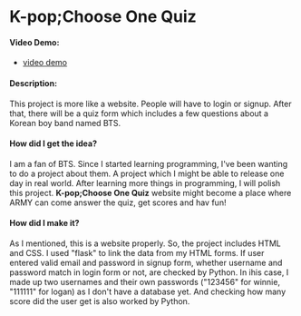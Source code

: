 # K-pop;Choose One Quiz

#### Video Demo:

- [video demo](https://youtu.be/l_fuwlRFaGg)

#### Description:

This project is more like a website. People will have to login or signup. After that, there will be a quiz form which includes a few questions about a Korean boy band named BTS.

#### How did I get the idea?

I am a fan of BTS. Since I started learning programming, I've been wanting to do a project about them.
A project which I might be able to release one day in real world.
After learning more things in programming, I will polish this project.
**K-pop;Choose One Quiz** website might become a place where ARMY can come answer the quiz, get scores and hav fun!

#### How did I make it?

As I mentioned, this is a website properly. So, the project includes HTML and CSS.
I used "flask" to link the data from my HTML forms. If user entered valid email and password in signup form, whether username and password match in login form or not, are checked by Python. In ihis case, I made up two usernames and their own passwords ("123456" for winnie, "111111" for logan) as I don't have a database yet. And checking how many score did the user get is also worked by Python.

